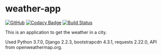 # weather-app
[![GitHub](https://img.shields.io/github/license/mashape/apistatus.svg)](https://github.com/BurhanH/weather-app/blob/master/LICENSE)
[![Codacy Badge](https://api.codacy.com/project/badge/Grade/f1273e1f01124e6a8d5efbb84c993537)](https://app.codacy.com/app/BurhanH/weather-app?utm_source=github.com&utm_medium=referral&utm_content=BurhanH/weather-app&utm_campaign=Badge_Grade_Dashboard)
[![Build Status](https://travis-ci.org/BurhanH/weather-app.svg?branch=master)](https://travis-ci.org/BurhanH/weather-app)

This is an application to get the weather in a city.

Used Python 3.7.0, Django 2.2.3, bootstrapcdn 4.3.1, requests 2.22.0, API from openweathermap.org.
